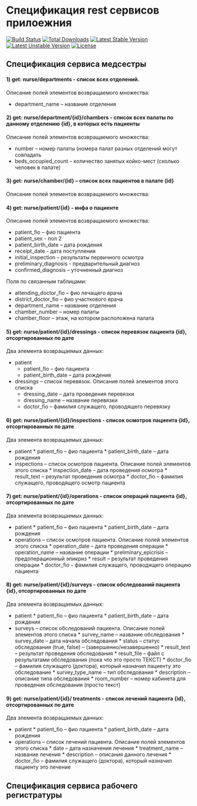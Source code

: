 ﻿# Спецификация rest сервисов прилоежния
[![Build Status](https://travis-ci.org/laravel/framework.svg)](https://travis-ci.org/laravel/framework)
[![Total Downloads](https://poser.pugx.org/laravel/framework/d/total.svg)](https://packagist.org/packages/laravel/framework)
[![Latest Stable Version](https://poser.pugx.org/laravel/framework/v/stable.svg)](https://packagist.org/packages/laravel/framework)
[![Latest Unstable Version](https://poser.pugx.org/laravel/framework/v/unstable.svg)](https://packagist.org/packages/laravel/framework)
[![License](https://poser.pugx.org/laravel/framework/license.svg)](https://packagist.org/packages/laravel/framework)


## Спецификация сервиса медсестры

#### 1) get: nurse/departments   -  список всех отделений.

Описание полей элементов возвращаемого множества: 
* department_name – название отделения

#### 2) get: nurse/department/{id}/chambers   - список всех палаты по данному отделению {id}, в которых есть пациенты

Описание полей элементов возвращаемого множества: 
* number – номер палаты (номера палат разных отделений могут совпадать
* beds_occupied_count – количество занятых койко-мест (сколько человек в палате)

#### 3) get: nurse/chamber/{id} – список всех пациентов в палате {id}

Описание полей элементов возвращаемого множества: 


#### 4) get: nurse/patient/{id}   -  инфа о пациенте

Описание полей элементов возвращаемого множества:
* patient_fio – фио пациента
* patient_sex - пол 2
* patient_birth_date – дата рождения
* receipt_date  - дата поступления
* initial_inspection –  результаты первичного осмотра
* preliminary_diagnosis  - предварительный диагноз
* confirmed_diagnosis – уточненный диагноз

Поля по связанным таблицами:
* attending_doctor_fio – фио лечащего врача
* district_doctor_fio – фио участкового врача
* department_name – название отделения
* chamber_number – номер палаты
* chamber_floor – этаж, на котором расположена палата


#### 5) get: nurse/patient/{id}/dressings  - список перевязок пациента {id}, отсортированных по дате

Два элемента возвращаемых данных:
* patient
     * patient_fio – фио пациента
     * patient_birth_date – дата рождения
* dressings – список перевязок. Описание полей элементов этого списка
     * dressing_date – дата проведения перевязки
     * dressing_name – название перевязки
     * doctor_fio – фамилия служащего, проводящего перевязку

        


#### 6) get: nurse/patient/{id}/inspections - список осмотров пациента {id}, отсортированных по дате

Два элемента возвращаемых данных:
* patient
       * patient_fio – фио пациента
       * patient_birth_date – дата рождения
* inspections – список осмотров пациента. Описание полей элементов этого списка
       * inspection_date  – дата проведения осмотра
       * result_text – результат проведения осмотра
       * doctor_fio – фамилия служащего, проводящего осмотр пациента

#### 7) get: nurse/patient/{id}/operations - список операций пациента {id}, отсортированных по дате

Два элемента возвращаемых данных:
* patient
       * patient_fio – фио пациента
       * patient_birth_date – дата рождения
* operations – список осмотров пациента. Описание полей элементов этого списка
       * operation_date – дата проведения операции
       * operation_name – название операции
       * preliminary_epicrisis – предоперационный эпикриз
       * result – результат проведения операции
       * doctor_fio – фамилия служащего, проводящего операцию пациента

#### 8) get: nurse/patient/{id}/surveys - список обследований пациента {id}, отсортированных по дате

Два элемента возвращаемых данных:
* patient
       * patient_fio – фио пациента
       * patient_birth_date – дата рождения
* surveys – список обследований пациента. Описание полей элементов этого списка
       * survey_name – название обследования
       * survey_date  – дата начала обследования
       * status – статус обследования (true, false) – (завершенно/незавершенно)
       * result_text – результат проведения обследования
       * result_file – файл с результатами обследования (пока что это просто ТЕКСТ)
       * doctor_fio – фамилия служащего (доктора), который назначил пациенту это обследование
       * survey_type_name – тип обследования
       * description – описание типа обследования
       * room_number – номер кабинета для проведения обследования (просто текст)


#### 9) get: nurse/patient/{id}/ treatments  - список лечений пациента {id}, отсортированных по дате

Два элемента возвращаемых данных:
* patient
       *  patient_fio – фио пациента
       *  patient_birth_date – дата рождения
* operations – список лечений пациента. Описание полей элементов этого списка
       *  date – дата назначения лечения
       *  treatment_name  – название лечения
       *  description – описания данного лечения
       *  doctor_fio – фамилия служащего (доктора), который назначил пациенту это лечение


## Спецификация сервиса рабочего регистратуры


